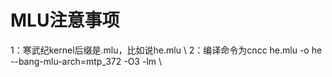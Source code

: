 # MLU注意事项
1：寒武纪kernel后缀是.mlu，比如说he.mlu \\
2：编译命令为cncc he.mlu -o he --bang-mlu-arch=mtp_372 -O3 -lm \\
